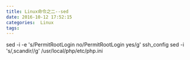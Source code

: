 ```yaml
---
title: Linux命令之二--sed
date: 2016-10-12 17:52:15
categories:  Linux 
tags:
---
```

sed -i -e  's/PermitRootLogin no/PermitRootLogin yes/g' ssh_config 
sed -i 's/,scandir//g' /usr/local/php/etc/php.ini